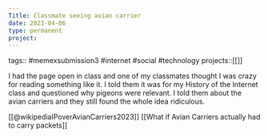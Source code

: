 ```yaml
---
Title: Classmate seeing avian carrier
date: 2023-04-06
type: permanent
project:
---
```


tags::  #memexsubmission3 #internet #social #technology 
projects::[[]]

I had the page open in class and one of my classmates thought I was crazy for reading something like it. I told them it was for my History of the Internet class and questioned why pigeons were relevant. I told them about the avian carriers and they still found the whole idea ridiculous.

[[@wikipediaIPoverAvianCarriers2023]]
[[What if Avian Carriers actually had to carry packets]]